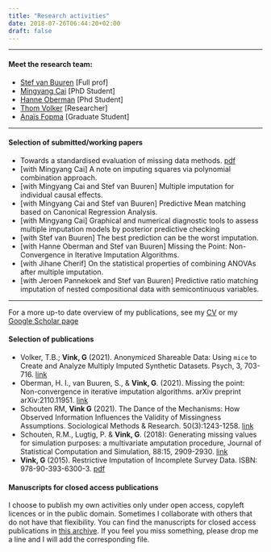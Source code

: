 ```yaml
---
title: "Research activities"
date: 2018-07-26T06:44:20+02:00
draft: false
---
```


---

#### Meet the research team:
- [Stef van Buuren](www.stefvanbuuren.name) [Full prof]
- [Mingyang Cai](https://www.uu.nl/staff/mcai) [PhD Student]
- [Hanne Oberman](https://github.com/hanneoberman)  [Phd Student]
- [Thom Volker](https://thomvolker.github.io) [Researcher]
- [Anaïs Fopma](https://github.com/anaisfopma) [Graduate Student]

---

#### Selection of submitted/working papers
- Towards a standardised evaluation of missing data methods. [pdf](https://www.gerkovink.com/published/[working]%20Towards%20a%20standardized%20evaluation%20of%20multiple%20imputation%20routines.pdf)
- [with Mingyang Cai] A note on imputing squares via polynomial combination approach.
- [with Mingyang Cai and Stef van Buuren] Multiple imputation for individual causal effects.
- [with Mingyang Cai and Stef van Buuren] Predictive Mean matching based on Canonical Regression Analysis.
- [with Mingyang Cai] Graphical and numerical diagnostic tools to assess multiple imputation models by posterior predictive checking
- [with Stef van Buuren] The best prediction can be the worst imputation.
- [with Hanne Oberman and Stef van Buuren] Missing the Point: Non-Convergence in Iterative Imputation Algorithms.
- [with Jihane Cherif] On the statistical properties of combining ANOVAs after multiple imputation.
- [with Jeroen Pannekoek and Stef van Buuren] Predictive ratio matching imputation of nested compositional data with semicontinuous variables.


---

For a more up-to date overview of my publications, see my [CV](../cv/vink.pdf) or my [Google Scholar page](https://scholar.google.nl/citations?user=RDZWJ6AAAAAJ&hl=en&oi=ao)

#### Selection of publications
- Volker, T.B.; **Vink, G** (2021). Anony*mice*d Shareable Data: Using `mice` to Create and Analyze Multiply Imputed Synthetic Datasets. Psych, 3, 703-716. [link](https://doi.org/10.3390/psych3040045)
- Oberman, H. I., van Buuren, S., & **Vink, G**. (2021). Missing the point: Non-convergence in iterative imputation algorithms. arXiv preprint arXiv:2110.11951. [link](https://arxiv.org/abs/2110.11951)
- Schouten RM, **Vink G** (2021). The Dance of the Mechanisms: How Observed Information Influences the Validity of Missingness Assumptions. Sociological Methods & Research. 50(3):1243-1258. [link](https://doi.org/10.1177%2F0049124118799376)
- Schouten, R.M., Lugtig, P. & **Vink, G**. (2018): Generating missing values for simulation purposes: a multivariate amputation procedure, Journal of Statistical Computation and Simulation, 88:15, 2909-2930. [link](https://doi.org/10.1080/00949655.2018.1491577)
- **Vink, G** (2015). Restrictive Imputation of Incomplete Survey Data. ISBN: 978-90-393-6300-3. [pdf](https://www.gerkovink.com/published/[2015]%20Restrictive%20Imputation%20of%20Incomplete%20Survey%20Data.pdf)

#### Manuscripts for closed access publications
I choose to publish my own activities only under open access, copyleft licences or in the public domain. Sometimes I collaborate with others that do not have that flexibility. You can find the manuscripts for closed access publications in [this archive](https://github.com/gerkovink/published). If you feel you miss something, please drop me a line and I will add the corresponding file.
